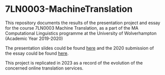 # 7LN0003-MachineTranslation

This repository documents the results of the presentation project and essay for the course 7LN0003 Machine Translation, as a part of the MA Computational Linguistics programme at the University of Wolverhampton (Academic Year 2019-2020)

The presentation slides could be found [here](7LN003_Presentation.pdf) and the 2020 submission of the essay could be found [here](7LN003_Essay.pdf).

This project is replicated in 2023 as a record of the evolution of the concerned online translation services.
